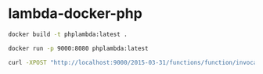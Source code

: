 # lambda-docker-php

```bash
docker build -t phplambda:latest .
```

```bash
docker run -p 9000:8080 phplambda:latest
```

```bash
curl -XPOST "http://localhost:9000/2015-03-31/functions/function/invocations" -d '{"queryStringParameters":{"foo":"bar"}}'
```
